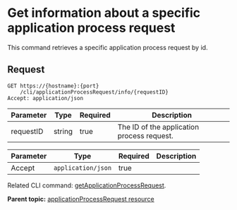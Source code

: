 # Get information about a specific application process request

This command retrieves a specific application process request by id.

## Request

```
GET https://{hostname}:{port}
    /cli/applicationProcessRequest/info/{requestID}
Accept: application/json

```

|Parameter|Type|Required|Description|
|---------|----|--------|-----------|
|requestID|string|true|The ID of the application process request.|

|Parameter|Type|Required|Description|
|---------|----|--------|-----------|
|Accept|`application/json`|true| |

Related CLI command: [getApplicationProcessRequest](udclient_getapplicationprocessrequest.md).

**Parent topic:** [applicationProcessRequest resource](../../com.ibm.udeploy.api.doc/topics/rest_cli_applicationprocessrequest.md)

